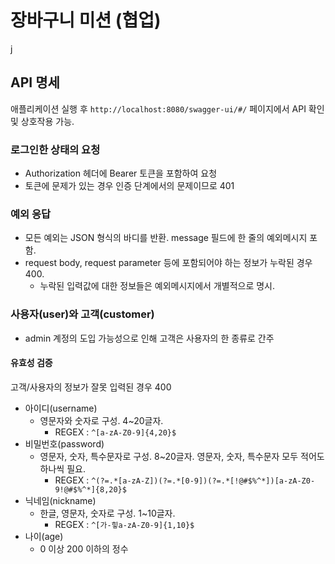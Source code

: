 # 장바구니 미션 (협업)

j

## API 명세

애플리케이션 실행 후 `http://localhost:8080/swagger-ui/#/` 페이지에서 API 확인 및 상호작용 가능.

### 로그인한 상태의 요청

- Authorization 헤더에 Bearer 토큰을 포함하여 요청
- 토큰에 문제가 있는 경우 인증 단계에서의 문제이므로 401

### 예외 응답

- 모든 예외는 JSON 형식의 바디를 반환. message 필드에 한 줄의 예외메시지 포함.
- request body, request parameter 등에 포함되어야 하는 정보가 누락된 경우 400.
    - 누락된 입력값에 대한 정보들은 예외메시지에서 개별적으로 명시.

### 사용자(user)와 고객(customer)

- admin 계정의 도입 가능성으로 인해 고객은 사용자의 한 종류로 간주

#### 유효성 검증

고객/사용자의 정보가 잘못 입력된 경우 400

- 아이디(username)
    - 영문자와 숫자로 구성. 4~20글자.
        - REGEX : `^[a-zA-Z0-9]{4,20}$`
- 비밀번호(password)
    - 영문자, 숫자, 특수문자로 구성. 8~20글자. 영문자, 숫자, 특수문자 모두 적어도 하나씩 필요.
        - REGEX : `^(?=.*[a-zA-Z])(?=.*[0-9])(?=.*[!@#$%^*])[a-zA-Z0-9!@#$%^*]{8,20}$`
- 닉네임(nickname)
    - 한글, 영문자, 숫자로 구성. 1~10글자.
        - REGEX : `^[가-힣a-zA-Z0-9]{1,10}$`
- 나이(age)
    - 0 이상 200 이하의 정수
